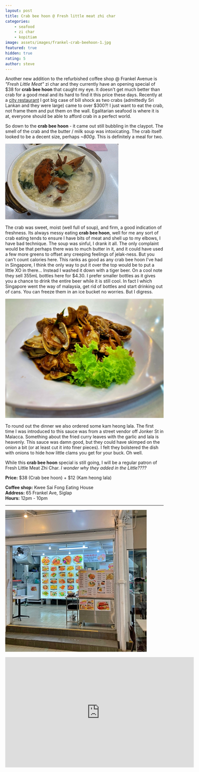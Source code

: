 ```yaml
---
layout: post
title: Crab bee hoon @ Fresh little meat zhi char
categories: 
    - seafood
    - zi char
    - kopitiam
image: assets/images/frankel-crab-beehoon-1.jpg
featured: true
hidden: true
rating: 5
author: steve
---
```


Another new addition to the refurbished coffee shop @ Frankel Avenue is *"Fresh Little Meat"* zi char and they currently have an opening special of $38 for **crab bee hoon** that caught my eye. It doesn't get much better than crab for a good meal and its hard to find it this price these days. Recently at a [city restaurant](https://www.holycrab.sg) I got big case of bill shock as two crabs (admittedly Sri Lankan and they were large) came to over $300?! I just want to eat the crab, not frame them and put them on the wall. Egalitarian seafood is where it is at, everyone should be able to afford crab in a perfect world.

So down to the **crab bee hoon** - it came out still bubbling in the claypot. The smell of the crab and the butter / milk soup was intoxicating. The crab itself looked to be a decent size, perhaps *~800g*. This is definitely a meal for two.

![Bubbling crab bee hoon](/assets/images/frankel-crab-beehoon.gif "Bubbling crab bee hoon")

The crab was sweet, moist (well full of soup), and firm, a good indication of freshness. Its always messy eating **crab bee hoon**, well for me any sort of crab eating tends to ensure I have bits of meat and shell up to my elbows, I have bad technique. The soup was sinful, I drank it all. The only complaint would be that perhaps there was to much butter in it, and it could have used a few more greens to offset any creeping feelings of jelak-ness. But you can't count calories here. This ranks as good as any crab bee hoon I've had in Singapore, I think the only way to put it over the top would be to put a little XO in there... Instead I washed it down with a tiger beer. On a cool note they sell 355mL bottles here for $4.30. I prefer smaller bottles as it gives you a chance to drink the entire beer while it is still cool. In fact I which Singapore went the way of malaysia, get rid of bottles and start drinking out of cans. You can freeze them in an ice bucket no worries. But I digress.

![Lala with kam heong sauce](/assets/images/frankel-crab-beehoon-2.jpg "Lala with kam heong sauce")

To round out the dinner we also ordered some kam heong lala. The first time I was introduced to this sauce was from a street vendor off Jonker St in Malacca. Something about the fried curry leaves with the garlic and lala is heavenly. This sauce was damn good, but they could have skimped on the onion a bit (or at least cut it into finer pieces). I felt they bolstered the dish with onions to hide how little clams you get for your buck. Oh well.

While this **crab bee hoon** special is still going, I will be a regular patron of Fresh Little Meat Zhi Char. *I wonder why they added in the Little????*

**Price:** $38 (Crab bee hoon) + $12 (Kam heong lala)  

**Coffee shop:** Kwee Sai Fong Eating House  
**Address:** 65 Frankel Ave, Siglap  
**Hours:** 12pm - 10pm  

***  

![Fresh little meat stall](/assets/images/frankel-crab-beehoon-3.jpg "Fresh little meat stall")

<iframe src="https://www.google.com/maps/embed?pb=!1m18!1m12!1m3!1d3988.7664329136437!2d103.91678721441258!3d1.3156950620515733!2m3!1f0!2f0!3f0!3m2!1i1024!2i768!4f13.1!3m3!1m2!1s0x31da22a61504fc09%3A0xef4ccc977bb2c7b0!2sKwee+Sai+Fong+Eating+House!5e0!3m2!1sen!2ssg!4v1566456891113!5m2!1sen!2ssg" width="600" height="350" frameborder="0" style="border:0" allowfullscreen></iframe>